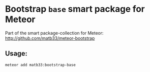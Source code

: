 # Bootstrap `base` smart package for Meteor

Part of the smart package-collection for Meteor: http://github.com/matb33/meteor-bootstrap

## Usage:

`meteor add matb33:bootstrap-base`